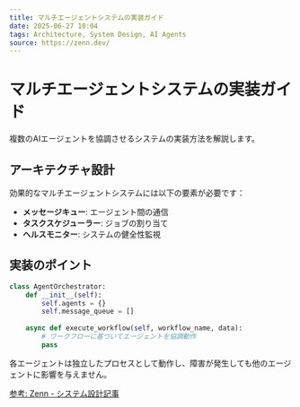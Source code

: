 ```yaml
---
title: マルチエージェントシステムの実装ガイド
date: 2025-06-27 10:04
tags: Architecture, System Design, AI Agents
source: https://zenn.dev/
---
```


# マルチエージェントシステムの実装ガイド

複数のAIエージェントを協調させるシステムの実装方法を解説します。

## アーキテクチャ設計

効果的なマルチエージェントシステムには以下の要素が必要です：

- **メッセージキュー**: エージェント間の通信
- **タスクスケジューラー**: ジョブの割り当て
- **ヘルスモニター**: システムの健全性監視

## 実装のポイント

```python
class AgentOrchestrator:
    def __init__(self):
        self.agents = {}
        self.message_queue = []
    
    async def execute_workflow(self, workflow_name, data):
        # ワークフローに基づいてエージェントを協調動作
        pass
```

各エージェントは独立したプロセスとして動作し、障害が発生しても他のエージェントに影響を与えません。

[参考: Zenn - システム設計記事](https://zenn.dev/)